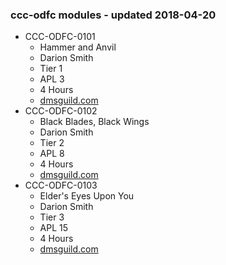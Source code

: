 ### ccc-odfc modules - updated 2018-04-20
* CCC-ODFC-0101
  * Hammer and Anvil
  * Darion Smith
  * Tier 1
  * APL 3
  * 4 Hours
  * [dmsguild.com](http://www.dmsguild.com/product/227812/CCCODFC0101-Hammer-and-Anvil)
* CCC-ODFC-0102
  * Black Blades, Black Wings
  * Darion Smith
  * Tier 2
  * APL 8
  * 4 Hours
  * [dmsguild.com](http://www.dmsguild.com/product/227841/CCCODFC0102-Black-Blades-Black-Wings)
* CCC-ODFC-0103
  * Elder's Eyes Upon You
  * Darion Smith
  * Tier 3
  * APL 15
  * 4 Hours
  * [dmsguild.com](http://www.dmsguild.com/product/227845/CCCODFC0103-Elders-Eyes-Upon-You)
